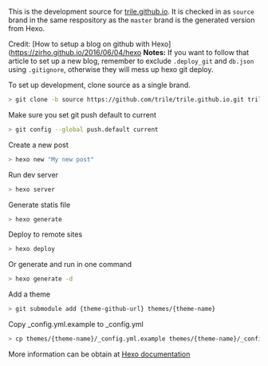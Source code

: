 This is the development source for [trile.github.io](https://trile.github.io).
It is checked in as `source` brand in the same respository as the `master` brand is the generated version from Hexo.

Credit:
[How to setup a blog on github with Hexo](https://zirho.github.io/2016/06/04/hexo
**Notes:** If you want to follow that article to set up a new blog, remember to exclude `.deploy_git` and `db.json` using `.gitignore`, otherwise they will mess up hexo git deploy.

To set up development, clone source as a single brand.

```bash
> git clone -b source https://github.com/trile/trile.github.io.git trile.github.io.hexo
```

Make sure you set git push default to current
```bash
> git config --global push.default current
```

Create a new post

```bash
> hexo new "My new post"
```

Run dev server

```bash
> hexo server
```

Generate statis file

```bash
> hexo generate
```

Deploy to remote sites

```bash
> hexo deploy
```

Or generate and run in one command

```bash
> hexo generate -d
```

Add a theme

```bash
> git submodule add {theme-github-url} themes/{theme-name}
```

Copy _config.yml.example to _config.yml

```bash
> cp themes/{theme-name}/_config.yml.example themes/{theme-name}/_config.yml
```

More information can be obtain at [Hexo documentation](https://hexo.io/docs/)
